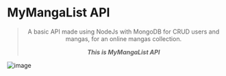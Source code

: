 # MyMangaList API

><p align="center">A basic API made using NodeJs with MongoDB for CRUD users and mangas, for an online mangas collection.</p>
><p align="center"><em><b>This is MyMangaList API</b></em></p>

![image](https://i.ibb.co/k1qmFVL/my-Manga-List-API-logo.png)


